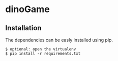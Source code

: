 # dinoGame
## Installation
The dependencies can be easly installed using pip.
```
$ optional: open the virtualenv
$ pip install -r requirements.txt
```
